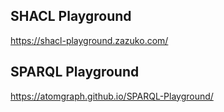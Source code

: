 ## SHACL Playground

https://shacl-playground.zazuko.com/

## SPARQL Playground

https://atomgraph.github.io/SPARQL-Playground/

